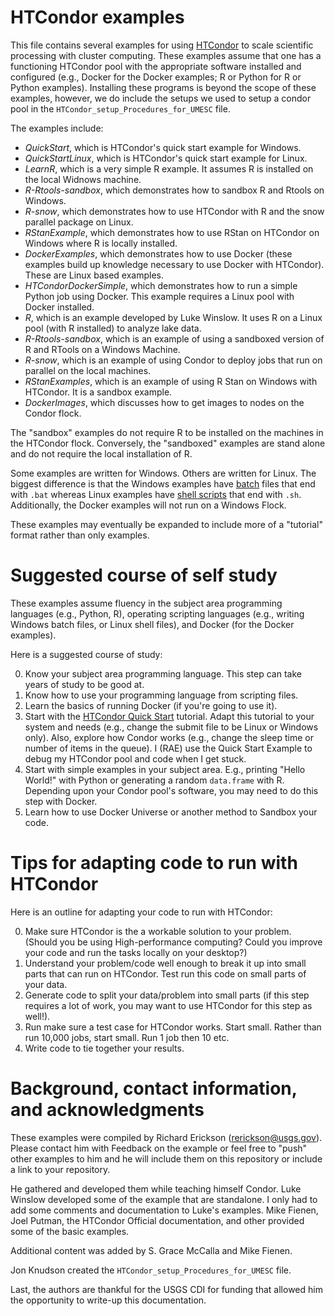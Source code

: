 # HTCondor examples

This file contains several examples for using
[HTCondor](https://research.cs.wisc.edu/htcondor/) to scale scientific
processing with cluster computing.
These examples assume that one has a functioning HTCondor pool with
the appropriate software installed and configured (e.g., Docker for
the Docker examples; R or Python for R or Python examples).
Installing these programs is beyond the scope of these examples,
however, we do include the setups we used to setup a condor pool in the `HTCondor_setup_Procedures_for_UMESC` file.

The examples include:

  - _QuickStart_, which is HTCondor's quick start example for Windows.
  - _QuickStartLinux_, which is HTCondor's quick start example for Linux.
  - _LearnR_, which is a very simple R example. It assumes R is installed on
    the local Widnows machine.
  - _R-Rtools-sandbox_, which demonstrates how to sandbox R and Rtools
    on Windows.
  - _R-snow_, which demonstrates how to use HTCondor with R and the
    snow parallel package on Linux.
  - _RStanExample_, which demonstrates how to use RStan on HTCondor on
    Windows where R is locally installed.
  - _DockerExamples_, which demonstrates how to use Docker (these
    examples build up knowledge necessary to use Docker with
    HTCondor). These are Linux based examples.
  - _HTCondorDockerSimple_, which demonstrates how to run a simple
    Python job using Docker. This example requires a Linux pool with
    Docker installed.
  - _R_, which is an example developed by Luke Winslow. It uses R on a
    Linux pool (with R installed) to analyze lake data.
  - _R-Rtools-sandbox_, which is an example of using a sandboxed version of R
    and RTools on a Windows Machine.
  - _R-snow_, which is an example of using Condor to deploy jobs that
    run on parallel on the local machines.
  - _RStanExamples_, which is an example of using R Stan on Windows
    with HTCondor. It is a sandbox example. 
  - _DockerImages_, which discusses how to get images to nodes on the
    Condor flock.

The "sandbox" examples do not require R to be installed on the
machines in the HTCondor flock. Conversely, the "sandboxed" examples
are stand alone and do not require the local installation of R.

Some examples are written for Windows.
Others are written for Linux.
The biggest difference is that the Windows examples have
[batch](https://en.wikipedia.org/wiki/Batch_file) files that end with
`.bat`  whereas Linux
examples have
[shell scripts](https://en.wikipedia.org/wiki/Shell_script) that end
with `.sh`.
Additionally, the Docker examples will not run on a Windows Flock.

These examples may eventually be expanded to include more of a
"tutorial" format rather than only examples.

# Suggested course of self study

These examples assume fluency in the subject area programming languages
(e.g., Python, R), operating scripting languages (e.g., writing
Windows batch files, or Linux shell files), and Docker (for the Docker
examples).

Here is a suggested course of study:

0. Know your subject area programming language. This step can take
   years of study to be good at.
1. Know how to use your programming language from scripting files.
2. Learn the basics of running Docker (if you're going to use it).
3. Start with the
   [HTCondor Quick Start](https://research.cs.wisc.edu/htcondor/manual/quickstart.html)
   tutorial. Adapt this tutorial to your system and needs (e.g.,
   change the submit file to be Linux or Windows only). Also, explore
   how Condor works (e.g., change the sleep time or number of items
   in the queue). I (RAE) use the Quick Start Example to debug my
   HTCondor pool and code when I get stuck.
4. Start with simple examples in your subject area. E.g., printing
   "Hello World!" with Python or generating a random `data.frame` with
   R. Depending upon your Condor pool's software, you may need to do
   this step with Docker.
5. Learn how to use Docker Universe or another method to Sandbox your code.

# Tips for adapting code to run with HTCondor

Here is an outline for adapting your code to run with HTCondor:

0. Make sure HTCondor is the a workable solution to your
   problem. (Should you be using High-performance computing? Could you
   improve your code and run the tasks locally on your desktop?)
1. Understand your problem/code well enough to break it up into small
   parts that can run on HTCondor. Test run this code on small parts
   of your data.
2. Generate code to split your data/problem into small parts (if this
   step requires a lot of work, you may want to use HTCondor for this
   step as well!).
3. Run make sure a test case for HTCondor works. Start small. Rather
   than run 10,000 jobs, start small. Run 1 job then 10 etc.
4. Write code to tie together your results.

# Background, contact information, and acknowledgments

These examples were compiled by Richard Erickson (rerickson@usgs.gov).
Please contact him with Feedback on the example or feel free to "push"
other examples to him and he will include them on this repository or
include a link to your repository.

He gathered and developed them while teaching himself Condor.
Luke Winslow developed some of the example that are standalone.
I only had to add some comments and documentation to Luke's examples.
Mike Fienen, Joel Putman, the HTCondor Official documentation, and other
provided some of the basic examples.

Additional content was added by S. Grace McCalla and Mike Fienen.

Jon Knudson created the `HTCondor_setup_Procedures_for_UMESC` file.

Last, the authors are thankful for the USGS CDI for funding that allowed
him the opportunity to write-up this documentation.


